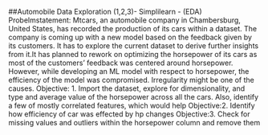 ##Automobile Data Exploration (1,2,3)- Simplilearn - (EDA)
Probelmstatement: Mtcars, an automobile company in Chambersburg, United States, has recorded the production of its cars within a dataset. The company is coming up with a new model based on the feedback given by its customers. It has to explore the current dataset to derive further insights from it.It has planned to rework on optimizing the horsepower of its cars as most of the customers’ feedback was centered around horsepower. However, while developing an ML model with respect to horsepower, the efficiency of the model was compromised. Irregularity might be one of the causes.
Objective: 1. Import the dataset, explore for dimensionality, and type and average value of the horsepower across all the cars. Also, identify a few of mostly correlated features, which would help
Objective:2. Identify how efficiency of car was effected by hp changes
Objective:3. Check for missing values and outliers within the horsepower column and remove them

